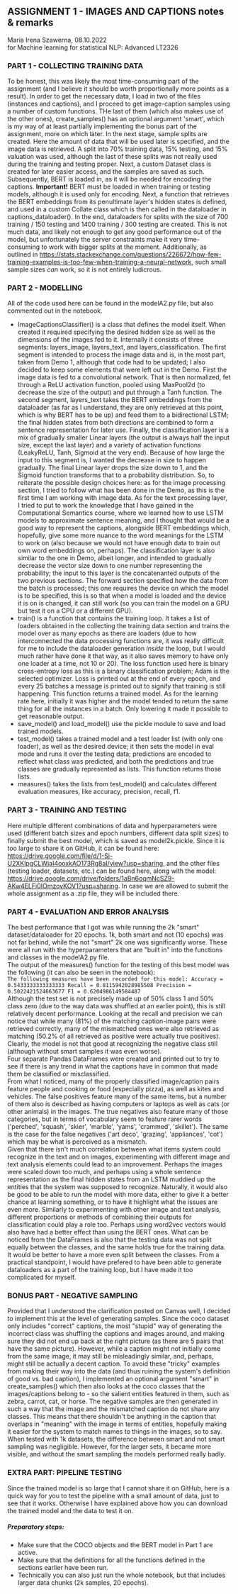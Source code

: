 ## ASSIGNMENT 1 - IMAGES AND CAPTIONS notes & remarks  
Maria Irena Szawerna, 08.10.2022  
for Machine learning for statistical NLP: Advanced LT2326  

### PART 1 - COLLECTING TRAINING DATA  
To be honest, this was likely the most time-consuming part of the assignment (and I believe it should be worth proportionally more points as a result). In order to get the necessary data, I load in two of the files (instances and captions), and I proceed to get image-caption samples using a number of custom functions. THe last of them (which also makes use of the other ones), create_samples() has an optional argument 'smart', which is my way of at least partially implementing the bonus part of the assignment, more on which later. In the next stage, sample splits are created. Here the amount of data that will be used later is specified, and the image data is retrieved. A split into 70% training data, 15% testing, and 15% valuation was used, although the last of these splits was not really used during the training and testing proper. Next, a custom Dataset class is created for later easier access, and the samples are saved as such. Subsequently, BERT is loaded in, as it will be needed for encoding the captions. **Important!** BERT must be loaded in when training or testing models, although it is used only for encoding. Next, a function that retrieves the BERT embeddings from its penultimate layer's hidden states is defined, and used in a custom Collate class which is then called in the dataloader in captions_dataloader(). In the end, dataloaders for splits with the size of 700 training / 150 testing and 1400 training / 300 testing are created. This is not much data, and likely not enough to get any good performance out of the model, but unfortunately the server constraints make it very time-consuming to work with bigger splits at the moment. Additionally, as outlined in https://stats.stackexchange.com/questions/226672/how-few-training-examples-is-too-few-when-training-a-neural-network, such small sample sizes *can* work, so it is not entirely ludicrous.

### PART 2 - MODELLING  
All of the code used here can be found in the modelA2.py file, but also commented out in the notebook.  
+ ImageCaptionsClassifier() is a class that defines the model itself. When created it required specifying the desired hidden size as well as the dimensions of the images fed to it. Internally it consists of three segments: layers_image, layers_text, and layers_classification. The first segment is intended to process the image data and is, in the most part, taken from Demo 1, although that code had to be updated; I also decided to keep some elements that were left out in the Demo. First the image data is fed to a convolutional network. That is then normalized, fet through a ReLU activation function, pooled using MaxPool2d (to decrease the size of the output) and put through a Tanh function. The second segment, layers_text takes the BERT embeddings from the dataloader (as far as I understand, they are only retrieved at this point, which is why BERT has to be up) and feed them to a bidirectional LSTM; the final hidden states from both directions are combined to form a sentence representation for later use. Finally, the classification layer is a mix of gradually smaller Linear layers (the output is always half the input size, except the last layer) and a variety of activation functions (LeakyReLU, Tanh, Sigmoid at the very end). Because of how large the input to this segment is, I wanted the decrease in size to happen gradually. The final Linear layer drops the size down to 1, and the Sigmoid function transforms that to a probability distribution. So, to reiterate the possible design choices here: as for the image processing section, I tried to follow what has been done in the Demo, as this is the first time I am working with image data. As for the text processing layer, I tried to put to work the knowledge that I have gained in the Computational Semantics course, where we learned how to use LSTM models to approximate sentence meaning, and I thought that would be a good way to represent the captions, alongside BERT embeddings which, hopefully, give some more nuance to the word meanings for the LSTM to work on (also because we would not have enough data to train out own word embeddings on, perhaps). The classification layer is also similar to the one in Demo, albeit longer, and intended to gradually decrease the vector size down to one number representing the probability; the input to this layer is the concatenanted outputs of the two previous sections. The forward section specified how the data from the batch is processed; this one requires the device on which the model is to be specified, this is so that when a model is loaded and the device it is on is changed, it can still work (so you can train the model on a GPU but test it on a CPU or a different GPU). 
+ train() is a function that contains the training loop. It takes a list of loaders obtained in the collecting the training data section and trains the model over as many epochs as there are loaders (due to how interconnected the data processing functions are, it was really difficult for me to include the dataloader generation *inside* the loop, but I would much rather have done it that way, as it also saves memory to have only one loader at a time, not 10 or 20). The loss function used here is binary cross-entropy loss as this is a binary classification problem; Adam is the selected optimizer. Loss is printed out at the end of every epoch, and every 25 batches a message is printed out to signify that training is still happening. This function returns a trained model. As for the learning rate here, initially it was higher and the model tended to return the same thing for all the instances in a batch. Only lowering it made it possible to get reasonable output.
+ save_model() and load_model() use the pickle module to save and load trained models.
+ test_model() takes a trained model and a test loader list (with only one loader), as well as the desired device; it then sets the model in eval mode and runs it over the testing data; predictions are encoded to reflect what class was predicted, and both the predictions and true classes are gradually represented as lists. This function returns those lists.
+ measures() takes the lists from test_model() and calculates different evaluation measures, like accuracy, precision, recall, f1.

### PART 3 - TRAINING AND TESTING  
Here multiple different combinations of data and hyperparameters were used (different batch sizes and epoch numbers, different data split sizes) to finally submit the best model, which is saved as model2k.pickle. Since it is too large to share it on GitHub, it can be found here: https://drive.google.com/file/d/1-Sj-U2XKlpgCLWjaI4ooxkAO173Rg8aI/view?usp=sharing, and the other files (testing loader, datasets, etc.) can be found here, along with the model: https://drive.google.com/drive/folders/1aBn6oqmNcSZ9-AKw4ELFi0IOmzovKOV1?usp=sharing. In case we are allowed to submit the whole assignment as a .zip file, they will be included there.

### PART 4 - EVALUATION AND ERROR ANALYSIS  
The best performance that I got was while running the 2k "smart" dataset/dataloader for 20 epochs. 1k, both smart and not (10 epochs) was not far behind, while the not "smart" 2k one was significantly worse. These were all run with the hyperparameters that are "built in" into the functions and classes in the modelA2.py file.  
The output of the measures() function for the testing of this best model was the following (it can also be seen in the notebook):  
`The following measures have been recorded for this model:
	Accuracy = 0.5433333333333333
	Recall = 0.8115942028985508
	Precision = 0.5022421524663677
	F1 = 0.6204986149584487`   
Although the test set is not precisely made up of 50% class 1 and 50% class zero (due to the way data was shuffled at an earlier point), this is still relatively decent performance. Looking at the recall and precision we can notice that while many (81%) of the matching caption-image pairs were retrieved correctly, many of the mismatched ones were also retrieved as matching (50.2% of all retrieved as positive were actually true positives). Clearly, the model is not that good at recognizing the negative class still (although without smart samples it was even worse).  
Four separate Pandas DataFrames were created and printed out to try to see if there is any trend in what the captions have in common that made them be classified or misclassified.  
From what I noticed, many of the properly classified image/caption pairs feature people and cooking or food (especially pizza), as well as kites and vehicles. The false positives feature many of the same items, but a number of them also is described as having computers or laptops as well as cats (or other animals) in the images. The true negatives also feature many of those categories, but in terms of vocabulary seem to feature rarer words ('perched', 'squash', 'skier', 'marble', 'yams', 'crammed', 'skillet'). The same is the case for the false negatives ('art deco', 'grazing', 'appliances', 'cot') which may be what is perceived as a mismatch.  
Given that there isn't much correlation between what items system could recognize in the text and on images, experimenting with different image and text analysis elements could lead to an improvement. Perhaps the images were scaled down too much, and perhaps using a whole sentence representation as the final hidden states from an LSTM muddied up the entities that the system was supposed to recognize. Naturally, it would also be good to be able to run the model with more data, either to give it a better chance at learning something, or to have it highlight what the issues are even more. Similarly to experimenting with other image and text analysis, different proportions or methods of combining their outputs for classification could play a role too. Perhaps using word2vec vectors would also have had a better effect than using the BERT ones. What can be noticed from the DataFrames is also that the testing data was not split equally between the classes, and the same holds true for the training data. It would be better to have a more even split between the classes. From a practical standpoint, I would have prefered to have been able to generate dataloaders as a part of the training loop, but I have made it too complicated for myself.  

### BONUS PART - NEGATIVE SAMPLING  
Provided that I understood the clarification posted on Canvas well, I decided to implement this at the level of generating samples. Since the coco dataset only includes "correct" captions, the most "stupid" way of generating the incorrect class was shuffling the captions and images around, and making sure they did not end up back at the right picture (as there are 5 pairs that have the same picture). However, while a caption might not initially come from the same image, it may still be misleadingly similar, and, perhaps, might still be actually a decent caption. To avoid these "tricky" examples from making their way into the data (and thus ruining the system's definition of good vs. bad caption), I implemented an optional argument "smart" in create_samples() which then also looks at the coco classes that the images/captions belong to - so the salient entities featured in them, such as zebra, carrot, cat, or horse. The negative samples are then generated in such a way that the image and the mismatched caption do not share any classes. This means that there shouldn't be anything in the caption that overlaps in "meaning" with the image in terms of entities, hopefully making it easier for the system to match names to things in the images, so to say.  
When tested with 1k datasets, the difference between smart and not smart sampling was negligible. However, for the larger sets, it became more visible, and without the smart sampling the models performed really badly. 

### EXTRA PART: PIPELINE TESTING
Since the trained model is so large that I cannot share it on GitHub, here is a quick way for you to test the pipeline with a small amount of data, just to see that it works. Otherwise I have explained above how you can download the trained model and the data to test it on.

##### Preparatory steps:
+ Make sure that the COCO objects and the BERT model in Part 1 are active.
+ Make sure that the definitions for all the functions defined in the sections earlier have been run.
+ Technically you can also just run the whole notebook, but that includes larger data chunks (2k samples, 20 epochs).
